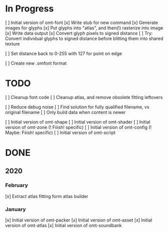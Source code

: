 # In Progress


[ ] Initial version of omt-font
	[x] Write stub for new command
	[x] Generate images for glyphs
	[x] Put glyphs into "atlas", and then(!) rasterize into image
	[x] Write data output
	[x] Convert glyph pixels to signed distance
	[ ] Try: Convert individual glyphs to signed distance before blitting them into shared texture

[ ] Set distance back to 0-255 with 127 for point on edge

[ ] Create new .omfont format

# TODO

[ ] Cleanup font code
[ ] Cleanup atlas, and remove obsolete fitting leftovers

[ ] Reduce debug noise
[ ] Find solution for fully qualified filename, vs original filename
[ ] Only build data when content is newer

[ ] Initial version of omt-shape
[ ] Initial version of omt-shader
[ ] Initial version of omt-zone 	(! Fiiish! specific)
[ ] Initial version of omt-config	(! Maybe: Fiiish! specific)
[ ] Initial version of omt-script


# DONE

## 2020

### February

[x] Extract atlas fitting form atlas builder

### January


[x] Initial version of omt-packer
[x] Initial version of omt-asset
[x] Initial version of omt-atlas
[x] Initial version of omt-soundbank

